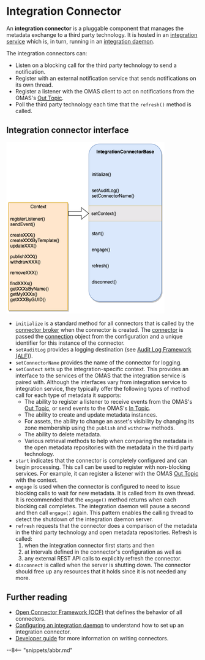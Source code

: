 <!-- SPDX-License-Identifier: CC-BY-4.0 -->
<!-- Copyright Contributors to the Egeria project 2020. -->

# Integration Connector

An **integration connector** is a pluggable component that
manages the metadata exchange to a third party technology.
It is hosted in an [integration service](/egeria/services/omis)
which is, in turn, running in an [integration daemon](/egeria/concepts/integration-daemon).
 
The integration connectors can:

- Listen on a blocking call for the third party technology to send a notification.
- Register with an external notification service that sends notifications on its own thread.
- Register a listener with the OMAS client to act on notifications from the OMAS's [Out Topic](/egeria/services/omas/client-server/#out-topic).
- Poll the third party technology each time that the `refresh()` method is called.

## Integration connector interface

![Methods implemented by an integration connector](integration-connector-methods.png)

- `initialize` is a standard method for all connectors that is called by the
  [connector broker](/egeria/concepts/connector-broker)
  when the connector is created. The [connector](/egeria/concepts/connector) is passed
  the [connection](/egeria/concepts/connection) object from the
  configuration and a unique identifier for this instance of the connector.
- `setAuditLog` provides a logging destination (see [Audit Log Framework (ALF)](/egeria/frameworks/alf)).
- `setConnectorName` provides the name of the connector for logging.
- `setContext` sets up the integration-specific context.
  This provides an interface to the services of the OMAS that the integration service is paired with.
  Although the interfaces vary from integration service to integration service,
  they typically offer the following types of method call
  for each type of metadata it supports:
    - The ability to register a listener to receive events from the OMAS's [Out Topic](/egeria/services/omas/client-server/#out-topic),
      or send events to the OMAS's [In Topic](/egeria/services/omas/client-server/#in-topic).
    - The ability to create and update metadata instances.
    - For assets, the ability to change an asset's visibility by changing
      its zone membership using the `publish` and `withdraw` methods.
    - The ability to delete metadata.
    - Various retrieval methods to help when comparing the metadata in the open metadata
      repositories with the metadata in the third party technology.
- `start` indicates that the connector is completely configured and
  can begin processing. This call can be used to register with
  non-blocking services. For example, it can register a listener with the
  OMAS [Out Topic](/egeria/services/omas/client-server/#in-topic) with the context.
- `engage` is used when the connector is configured to need to issue blocking calls to wait for new metadata.
  It is called from its own thread. It is recommended that the `engage()` method returns when each blocking call
  completes. The integration daemon will pause a second and then call `engage()` again. This pattern enables the
  calling thread to detect the shutdown of the integration daemon server.
- `refresh` requests that the connector does a comparison of the metadata
  in the third party technology and open metadata repositories. 
  Refresh is called:
    1. when the integration connector first starts and then
    1. at intervals defined in the connector's configuration as well as
    1. any external REST API calls to explicitly refresh the connector.
- `disconnect` is called when the server is shutting down. The connector should free up
  any resources that it holds since it is not needed any more.

## Further reading

- [Open Connector Framework (OCF)](/egeria/frameworks/ocf) that defines the behavior of
  all connectors.
- [Configuring an integration daemon](/egeria/guides/admin/configuring-an-integration-daemon) to
  understand how to set up an integration connector.
- [Developer guide](/egeria/guides/developer) for more information on writing connectors.

--8<-- "snippets/abbr.md"
